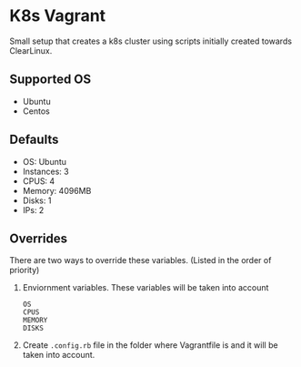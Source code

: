 # K8s Vagrant
Small setup that creates a k8s cluster using scripts initially created towards ClearLinux.

## Supported OS
* Ubuntu
* Centos

## Defaults
* OS:        Ubuntu
* Instances: 3
* CPUS:      4
* Memory:    4096MB
* Disks:     1
* IPs:       2

## Overrides
There are two ways to override these variables. (Listed in the order of priority)
1. Enviornment variables. These variables will be taken into account
    ```
    OS
    CPUS
    MEMORY
    DISKS
    ```
2. Create `.config.rb` file in the folder where Vagrantfile is and it will be taken into account.
